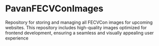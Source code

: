 # PavanFECVConImages
Repository for storing and managing all FECVCon images for upcoming websites. This repository includes high-quality images optimized for frontend development, ensuring a seamless and visually appealing user experience
